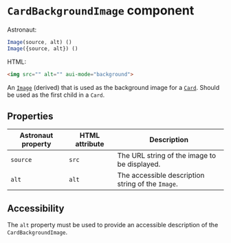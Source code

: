 # `CardBackgroundImage` component
Astronaut:
```javascript
Image(source, alt) ()
Image({source, alt}) ()
```

HTML:
```html
<img src="" alt="" aui-mode="background">
```

An [`Image`](reference/components/image.md) (derived) that is used as the background image for a [`Card`](reference/components/card.md). Should be used as the first child in a `Card`.

## Properties
| Astronaut property | HTML attribute | Description |
|---|---|---|
| `source` | `src` | The URL string of the image to be displayed. |
| `alt` | `alt` | The accessible description string of the `Image`. |

## Accessibility
The `alt` property must be used to provide an accessible description of the `CardBackgroundImage`.
